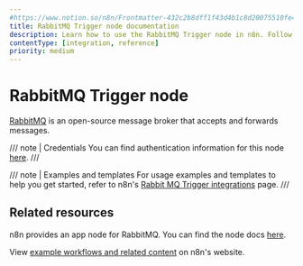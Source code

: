 ```yaml
---
#https://www.notion.so/n8n/Frontmatter-432c2b8dff1f43d4b1c8d20075510fe4
title: RabbitMQ Trigger node documentation
description: Learn how to use the RabbitMQ Trigger node in n8n. Follow technical documentation to integrate RabbitMQ Trigger node into your workflows.
contentType: [integration, reference]
priority: medium
---
```


# RabbitMQ Trigger node

[RabbitMQ](https://www.rabbitmq.com) is an open-source message broker that accepts and forwards messages.

/// note | Credentials
You can find authentication information for this node [here](/integrations/builtin/credentials/rabbitmq.md).
///

/// note | Examples and templates
For usage examples and templates to help you get started, refer to n8n's [Rabbit MQ Trigger integrations](https://n8n.io/integrations/rabbitmq-trigger/) page.
///

## Related resources

n8n provides an app node for RabbitMQ. You can find the node docs [here](/integrations/builtin/app-nodes/n8n-nodes-base.rabbitmq.md).

View [example workflows and related content](https://n8n.io/integrations/rabbitmq-trigger/) on n8n's website.
